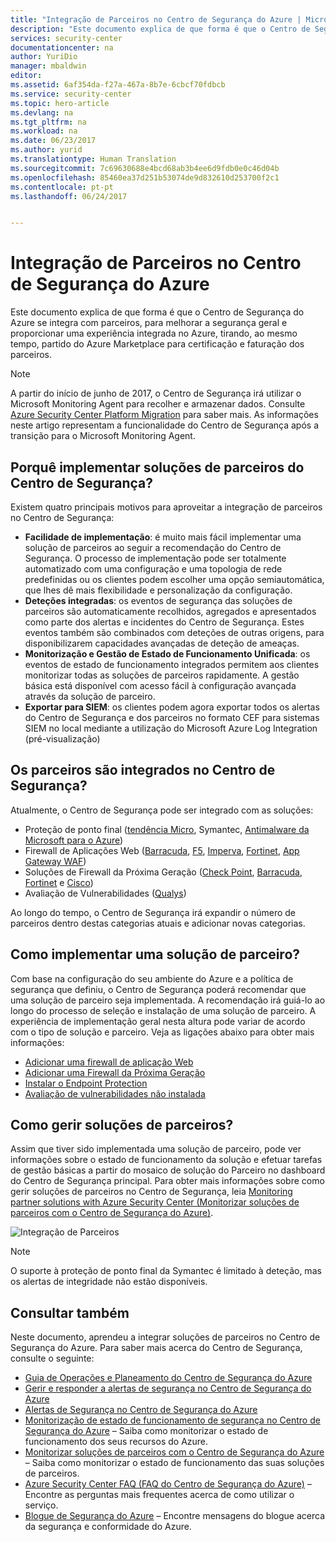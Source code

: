 ```yaml
---
title: "Integração de Parceiros no Centro de Segurança do Azure | Microsoft Docs"
description: "Este documento explica de que forma é que o Centro de Segurança do Azure se integra com parceiros, para melhorar a segurança geral dos seus recursos do Azure."
services: security-center
documentationcenter: na
author: YuriDio
manager: mbaldwin
editor: 
ms.assetid: 6af354da-f27a-467a-8b7e-6cbcf70fdbcb
ms.service: security-center
ms.topic: hero-article
ms.devlang: na
ms.tgt_pltfrm: na
ms.workload: na
ms.date: 06/23/2017
ms.author: yurid
ms.translationtype: Human Translation
ms.sourcegitcommit: 7c69630688e4bcd68ab3b4ee6d9fdb0e0c46d04b
ms.openlocfilehash: 85460ea37d251b53074de9d832610d253700f2c1
ms.contentlocale: pt-pt
ms.lasthandoff: 06/24/2017


---
```

<a id="partner-integration-in-azure-security-center" class="xliff"></a>

# Integração de Parceiros no Centro de Segurança do Azure
Este documento explica de que forma é que o Centro de Segurança do Azure se integra com parceiros, para melhorar a segurança geral e proporcionar uma experiência integrada no Azure, tirando, ao mesmo tempo, partido do Azure Marketplace para certificação e faturação dos parceiros.

>[!NOTE] 
>A partir do início de junho de 2017, o Centro de Segurança irá utilizar o Microsoft Monitoring Agent para recolher e armazenar dados. Consulte [Azure Security Center Platform Migration](security-center-platform-migration.md) para saber mais. As informações neste artigo representam a funcionalidade do Centro de Segurança após a transição para o Microsoft Monitoring Agent.
>

<a id="why-deploy-partners-solutions-from-security-center" class="xliff"></a>

## Porquê implementar soluções de parceiros do Centro de Segurança?

Existem quatro principais motivos para aproveitar a integração de parceiros no Centro de Segurança:

- **Facilidade de implementação**: é muito mais fácil implementar uma solução de parceiros ao seguir a recomendação do Centro de Segurança. O processo de implementação pode ser totalmente automatizado com uma configuração e uma topologia de rede predefinidas ou os clientes podem escolher uma opção semiautomática, que lhes dê mais flexibilidade e personalização da configuração.
- **Deteções integradas**: os eventos de segurança das soluções de parceiros são automaticamente recolhidos, agregados e apresentados como parte dos alertas e incidentes do Centro de Segurança. Estes eventos também são combinados com deteções de outras origens, para disponibilizarem capacidades avançadas de deteção de ameaças.
- **Monitorização e Gestão de Estado de Funcionamento Unificada**: os eventos de estado de funcionamento integrados permitem aos clientes monitorizar todas as soluções de parceiros rapidamente. A gestão básica está disponível com acesso fácil à configuração avançada através da solução de parceiro.
- **Exportar para SIEM**: os clientes podem agora exportar todos os alertas do Centro de Segurança e dos parceiros no formato CEF para sistemas SIEM no local mediante a utilização do Microsoft Azure Log Integration (pré-visualização)


<a id="what-partners-are-integrated-with-security-center" class="xliff"></a>

## Os parceiros são integrados no Centro de Segurança?
Atualmente, o Centro de Segurança pode ser integrado com as soluções:

- Proteção de ponto final ([tendência Micro](https://help.deepsecurity.trendmicro.com/azure-marketplace-getting-started-with-deep-security.html), Symantec, [Antimalware da Microsoft para o Azure](https://docs.microsoft.com/azure/security/azure-security-antimalware)) 
- Firewall de Aplicações Web ([Barracuda](https://www.barracuda.com/products/webapplicationfirewall), [F5](https://support.f5.com/kb/en-us/products/big-ip_asm/manuals/product/bigip-ve-web-application-firewall-microsoft-azure-12-0-0.html), [Imperva](https://www.imperva.com/Products/WebApplicationFirewall-WAF), [Fortinet](https://www.fortinet.com/resources.html?limit=10&search=&document-type=data-sheets), [App Gateway WAF](https://azure.microsoft.com/blog/azure-web-application-firewall-waf-generally-available/)) 
- Soluções de Firewall da Próxima Geração ([Check Point](https://www.checkpoint.com/products/vsec-microsoft-azure/), [Barracuda](https://campus.barracuda.com/product/nextgenfirewallf/article/NGF/AzureDeployment/), [Fortinet](http://docs.fortinet.com/d/fortigate-fortios-handbook-the-complete-guide-to-fortios-5.2) e [Cisco](http://www.cisco.com/c/en/us/td/docs/security/firepower/quick_start/azure/ftdv-azure-qsg.html)) 
- Avaliação de Vulnerabilidades ([Qualys](https://www.qualys.com/public-clouds/microsoft-azure/))  

Ao longo do tempo, o Centro de Segurança irá expandir o número de parceiros dentro destas categorias atuais e adicionar novas categorias. 

<a id="how-to-deploy-a-partner-solution" class="xliff"></a>

## Como implementar uma solução de parceiro?

Com base na configuração do seu ambiente do Azure e a política de segurança que definiu, o Centro de Segurança poderá recomendar que uma solução de parceiro seja implementada. A recomendação irá guiá-lo ao longo do processo de seleção e instalação de uma solução de parceiro. A experiência de implementação geral nesta altura pode variar de acordo com o tipo de solução e parceiro. Veja as ligações abaixo para obter mais informações:

- [Adicionar uma firewall de aplicação Web](security-center-add-web-application-firewall.md)
- [Adicionar uma Firewall da Próxima Geração](security-center-add-next-generation-firewall.md)
- [Instalar o Endpoint Protection](security-center-install-endpoint-protection.md)
- [Avaliação de vulnerabilidades não instalada](security-center-vulnerability-assessment-recommendations.md)

<a id="how-to-manage-partner-solutions" class="xliff"></a>

## Como gerir soluções de parceiros?

Assim que tiver sido implementada uma solução de parceiro, pode ver informações sobre o estado de funcionamento da solução e efetuar tarefas de gestão básicas a partir do mosaico de solução do Parceiro no dashboard do Centro de Segurança principal. Para obter mais informações sobre como gerir soluções de parceiros no Centro de Segurança, leia [Monitoring partner solutions with Azure Security Center (Monitorizar soluções de parceiros com o Centro de Segurança do Azure)](security-center-partner-solutions.md).

![Integração de Parceiros](./media/security-center-partner-integration/security-center-partner-integration-fig1-1-newUI.png)

> [!NOTE]
> O suporte à proteção de ponto final da Symantec é limitado à deteção, mas os alertas de integridade não estão disponíveis.
>

<a id="see-also" class="xliff"></a>

## Consultar também
Neste documento, aprendeu a integrar soluções de parceiros no Centro de Segurança do Azure. Para saber mais acerca do Centro de Segurança, consulte o seguinte:

* [Guia de Operações e Planeamento do Centro de Segurança do Azure](security-center-planning-and-operations-guide.md)
* [Gerir e responder a alertas de segurança no Centro de Segurança do Azure](security-center-managing-and-responding-alerts.md)
* [Alertas de Segurança no Centro de Segurança do Azure](security-center-alerts-type.md)
* [Monitorização de estado de funcionamento de segurança no Centro de Segurança do Azure](security-center-monitoring.md) – Saiba como monitorizar o estado de funcionamento dos seus recursos do Azure.
* [Monitorizar soluções de parceiros com o Centro de Segurança do Azure](security-center-partner-solutions.md) – Saiba como monitorizar o estado de funcionamento das suas soluções de parceiros.
* [Azure Security Center FAQ (FAQ do Centro de Segurança do Azure)](security-center-faq.md) – Encontre as perguntas mais frequentes acerca de como utilizar o serviço.
* [Blogue de Segurança do Azure](http://blogs.msdn.com/b/azuresecurity/) – Encontre mensagens do blogue acerca da segurança e conformidade do Azure.

